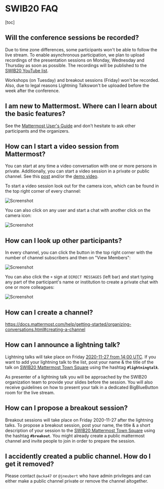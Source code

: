 # SWIB20 FAQ

[toc]

## Will the conference sessions be recorded?

Due to time zone differences, some participants won't be able to follow the live stream. To enable asynchronous participation, we plan to upload recordings of the presentation sessions on Monday, Wednesday and Thursday as soon as possible. The recordings will be published to the [SWIB20 YouTube list](https://www.youtube.com/playlist?list=PL7fMsenbLiQ2tONyYij7lg6B00tvzjEKk).

Workshops (on Tuesday) and breakout sessions (Friday) won't be recorded. Also, due to legal reasons Lightning Talkswon't be uploaded before the week after the conference.

## I am new to Mattermost. Where can I learn about the basic features?

See the [Mattermost User's Guide](https://docs.mattermost.com/guides/user.html) and don't hesitate to ask other participants and the organizers.

## How can I start a video session from Mattermost?

You can start at any time a video conversation with one or more persons in private. Additionally, you can start a video session in a private or public channel. See this [post](https://mattermost.com/blog/bigbluebutton-integration/) and/or the [demo video](https://www.youtube.com/watch?v=gg7J9B4wGa4).

To start a video session look out for the camera icon, which can be found in the top right corner of every channel:

![Screenshot](https://github.com/swibcon/swib20/raw/main/img/camera-icon-top.right.png)

You can also click on any user and start a chat with another click on the camera icon:

![Screenshot](https://github.com/swibcon/swib20/raw/main/img/camera-icon-in-user-view.png)

## How can I look up other participants?

In every channel, you can click the button in the top right corner with the number of channel subscribers and then on "View Members":

![Screenshot](https://github.com/swibcon/swib20/raw/main/img/lookup-people-on-mm.png)

You can also click the `+` sign at `DIRECT MESSAGES` (left bar) and start typing any part of the participant's name or institution to create a private chat with one or more colleagues:

![Screenshot](https://github.com/swibcon/swib20/raw/main/img/add-dm.png)

## How can I create a channel?

https://docs.mattermost.com/help/getting-started/organizing-conversations.html#creating-a-channel

## How can I announce a lightning talk?

Lightning talks will take place on Friday [2020-11-27 from 14:00 UTC](https://www.timeanddate.com/worldclock/fixedtime.html?msg=SWIB20+Lightning-Talks&iso=20201127T14). If you want to add your lightning talk to the list, post your name & the title of the talk on [SWIB20 Mattermost Town Square](https://swib20.collocall.de/swib20/channels/town-square) using the hashtag **`#lightningtalk`**.

As presenter of a lightning talk you will be approached by the SWIB20 organization team to provide your slides before the session. You will also receive guidelines on how to present your talk in a dedicated BigBlueButton room for the live stream.

## How can I propose a breakout session?

Breakout sessions will take place on Friday 2020-11-27 after the lightning talks. To propose a breakout session, post your name, the title & a short description of your session to the [SWIB20 Mattermost Town Square](https://swib20.collocall.de/swib20/channels/town-square) using the hashtag **`#breakout`**. You might already create a public mattermost channel and invite people to join in order to prepare the session.

## I accidently created a public channel. How do I get it removed?

Please contact `@acka47` or `@jneubert` who have admin privileges and can either make a public channel private or remove the channel altogether.
